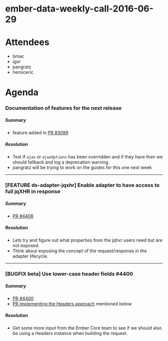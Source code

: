 ember-data-weekly-call-2016-06-29
=================================

Attendees
=========

-   bmac
-   igor
-   pangratz
-   heroiceric

Agenda
======

### Documentation of features for the next release

##### Summary

-   feature added in [PR \#3099](https://github.com/emberjs/data/pull/3099)

##### Resolution

-   Test if `ajax` or `ajaxOptions` has been overridden and if they have then we should fallback and log a deprecation warning.
-   pangratz will be trying to work on the guides for this one next week

------------------------------------------------------------------------

### \[FEATURE ds-adapter-jqxhr\] Enable adapter to have access to full jqXHR in response

##### Summary

-   [PR \#4406](https://github.com/emberjs/data/pull/4406)

##### Resolution

-   Lets try and figure out what properties from the jqhxr users need but are not exposed.
-   Think about exposing the concept of the request/response in the adapter lifecycle.

------------------------------------------------------------------------

### \[BUGFIX beta\] Use lower-case header fields \#4400

##### Summary

-   [PR \#4400](https://github.com/emberjs/data/pull/4400)
-   [PR implementing the Headers approach](https://github.com/emberjs/data/pull/4456) mentioned below

##### Resolution

-   Get some more input from the Ember Core team to see if we should also be using a Headers instance when building the request.
